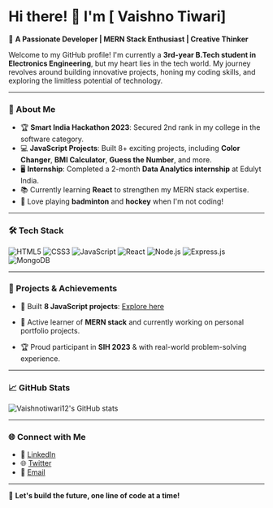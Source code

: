 # Hi there! 👋 I'm [ Vaishno Tiwari]  
🌟 **A Passionate Developer | MERN Stack Enthusiast | Creative Thinker**

Welcome to my GitHub profile! I'm currently a **3rd-year B.Tech student in Electronics Engineering**, but my heart lies in the tech world. My journey revolves around building innovative projects, honing my coding skills, and exploring the limitless potential of technology.

---

### 🚀 About Me
- 🏆 **Smart India Hackathon 2023**: Secured 2nd rank in my college in the software category.  
- 💻 **JavaScript Projects**: Built 8+ exciting projects, including **Color Changer**, **BMI Calculator**, **Guess the Number**, and more.  
- 🖥️ **Internship**: Completed a 2-month **Data Analytics internship** at Edulyt India.  
- 📚 Currently learning **React** to strengthen my MERN stack expertise.  
- 🏸 Love playing **badminton** and **hockey** when I'm not coding!  

---

### 🛠️ Tech Stack

<div>
  <img src="https://img.shields.io/badge/HTML5-%23E34F26.svg?&style=for-the-badge&logo=html5&logoColor=white" alt="HTML5"/>
  <img src="https://img.shields.io/badge/CSS3-%231572B6.svg?&style=for-the-badge&logo=css3&logoColor=white" alt="CSS3"/>
  <img src="https://img.shields.io/badge/JavaScript-%23F7DF1E.svg?&style=for-the-badge&logo=javascript&logoColor=black" alt="JavaScript"/>
  <img src="https://img.shields.io/badge/React-%2361DAFB.svg?&style=for-the-badge&logo=react&logoColor=black" alt="React"/>
  <img src="https://img.shields.io/badge/Node.js-%23339933.svg?&style=for-the-badge&logo=node.js&logoColor=white" alt="Node.js"/>
  <img src="https://img.shields.io/badge/Express.js-%23404D59.svg?&style=for-the-badge&logo=express&logoColor=white" alt="Express.js"/>
  <img src="https://img.shields.io/badge/MongoDB-%2347A248.svg?&style=for-the-badge&logo=mongodb&logoColor=white" alt="MongoDB"/>
</div>

---

### 🌟 Projects & Achievements
- 🚧 Built **8 JavaScript projects**: [Explore here](#https://stackblitz.com/@Vaishnotiwari12/projects)

- 🌟 Active learner of **MERN stack** and currently working on personal portfolio projects.
- 🏆 Proud participant in **SIH 2023** & with real-world problem-solving experience.

---

### 📈 GitHub Stats
![Vaishnotiwari12's GitHub stats](https://github-readme-stats.vercel.app/api?username=Vaishnotiwari12&show_icons=true&theme=radical)


---
### 🌐 Connect with Me
- 🏢 [LinkedIn](linkedin.com/in/vaishno-prakash-tiwari-989033252)
- 🌐 [Twitter](https://x.com/VaishnoSatyam)
- 📧 [Email](mailto:satyamvaishno123@gmail.com)

---

🎯 **Let's build the future, one line of code at a time!**
